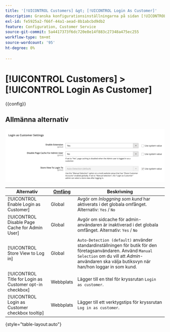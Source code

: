 ```yaml
---
title: '[!UICONTROL Customers] &gt; [!UICONTROL Login As Customer]'
description: Granska konfigurationsinställningarna på sidan [!UICONTROL Customers] &gt; [!UICONTROL Login As Customer] i Commerce Admin.
exl-id: fe5925a2-f66f-44a1-aead-8b1abcbd9db2
feature: Configuration, Customer Service
source-git-commit: 5a4417373f6dc720e8e14f883c27348a475ec255
workflow-type: tm+mt
source-wordcount: '95'
ht-degree: 0%

---
```


# [!UICONTROL Customers] > [!UICONTROL Login As Customer]

{{config}}

## Allmänna alternativ

![Logga in som kund - allmänna alternativ](./assets/login-as-customer.png)<!-- zoom -->

<!-- [Login As Customer - General Options](https://experienceleague.adobe.com/sv/docs/commerce-admin/customers/customer-accounts/manage/login-as-customer) -->

| Alternativ | [Omfång](../../getting-started/websites-stores-views.md#scope-settings) | Beskrivning |
|-- | -- | -- |
| [!UICONTROL Enable Login as Customer] | Global | Avgör om _Inloggning som kund_ har aktiverats i det globala omfånget. Alternativ: `Yes` / `No` |
| [!UICONTROL Disable Page Cache for Admin User] | Global | Avgör om sidcache för admin-användaren är inaktiverad i det globala omfånget. Alternativ: `Yes` / `No` |
| [!UICONTROL Store View to Log in] | Global | `Auto-Detection (default)` använder standardinställningen för butik för den företagsanvändaren. Använd `Manual Selection` om du vill att _Admin_-användaren ska välja butiksvyn när han/hon loggar in som kund. |
| [!UICONTROL Title for Login as Customer opt-in checkbox] | Webbplats | Lägger till en titel för kryssrutan `Login as customer`. |
| [!UICONTROL Login as Customer checkbox tooltip] | Webbplats | Lägger till ett verktygstips för kryssrutan `Log in as customer`. |

{style="table-layout:auto"}
